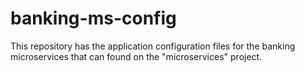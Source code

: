 # banking-ms-config
This repository has the application configuration files for the banking microservices that can found on the "microservices" project.
